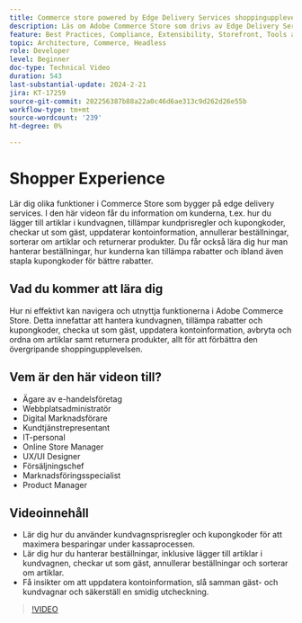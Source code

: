 ```yaml
---
title: Commerce store powered by Edge Delivery Services shoppingupplevelse
description: Läs om Adobe Commerce Store som drivs av Edge Delivery Services för vad kunden kan förvänta sig av den här extremt snabba och kraftfulla shoppingupplevelsen.
feature: Best Practices, Compliance, Extensibility, Storefront, Tools and External Services
topic: Architecture, Commerce, Headless
role: Developer
level: Beginner
doc-type: Technical Video
duration: 543
last-substantial-update: 2024-2-21
jira: KT-17259
source-git-commit: 202256387b88a22a0c46d6ae313c9d262d26e55b
workflow-type: tm+mt
source-wordcount: '239'
ht-degree: 0%

---
```


# Shopper Experience

Lär dig olika funktioner i Commerce Store som bygger på edge delivery services. I den här videon får du information om kunderna, t.ex. hur du lägger till artiklar i kundvagnen, tillämpar kundprisregler och kupongkoder, checkar ut som gäst, uppdaterar kontoinformation, annullerar beställningar, sorterar om artiklar och returnerar produkter. Du får också lära dig hur man hanterar beställningar, hur kunderna kan tillämpa rabatter och ibland även stapla kupongkoder för bättre rabatter.

## Vad du kommer att lära dig

Hur ni effektivt kan navigera och utnyttja funktionerna i Adobe Commerce Store. Detta innefattar att hantera kundvagnen, tillämpa rabatter och kupongkoder, checka ut som gäst, uppdatera kontoinformation, avbryta och ordna om artiklar samt returnera produkter, allt för att förbättra den övergripande shoppingupplevelsen.

## Vem är den här videon till?

* Ägare av e-handelsföretag
* Webbplatsadministratör
* Digital Marknadsförare
* Kundtjänstrepresentant
* IT-personal
* Online Store Manager
* UX/UI Designer
* Försäljningschef
* Marknadsföringsspecialist
* Product Manager

## Videoinnehåll

* Lär dig hur du använder kundvagnsprisregler och kupongkoder för att maximera besparingar under kassaprocessen.
* Lär dig hur du hanterar beställningar, inklusive lägger till artiklar i kundvagnen, checkar ut som gäst, annullerar beställningar och sorterar om artiklar.
* Få insikter om att uppdatera kontoinformation, slå samman gäst- och kundvagnar och säkerställ en smidig utcheckning.

>[!VIDEO](https://video.tv.adobe.com/v/3446766?learn=on&captions=swe)
